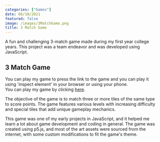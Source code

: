```yaml
---
categories: ["Games"]
date: 08/10/2021
featured: false
image: /images/3MatchGame.png
title: 3 Match Game
---
```


A fun and challenging 3-match game made during my first year college years. This project was a team endeavor and was developed using JavaScript.

## 3 Match Game

You can play my game to press the link to the game and you can play it using 'inspect element' in your browser or using your phone.
<br>
You can play my game by clicking [here](/three-match-game).

The objective of the game is to match three or more tiles of the same type to score points. The game features various levels with increasing difficulty and special tiles that add unique gameplay mechanics.

This game was one of my early projects in JavaScript, and it helped me learn a lot about game development and coding in general. The game was created using p5.js, and most of the art assets were sourced from the internet, with some custom modifications to fit the game's theme.